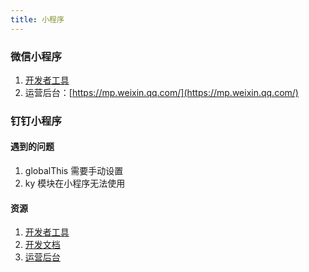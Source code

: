 ```yaml
---
title: 小程序
---
```


### 微信小程序

1. [开发者工具](https://developers.weixin.qq.com/miniprogram/dev/devtools/stable.html)
2. 运营后台：[https://mp.weixin.qq.com/](https://mp.weixin.qq.com/)

### 钉钉小程序

#### 遇到的问题

1. globalThis 需要手动设置
2. ky 模块在小程序无法使用

#### 资源

1. [开发者工具](https://open.dingtalk.com/document/personalapp/mini-program-development-tools)
2. [ 开发文档](https://open.dingtalk.com/document/personalapp/introduction-to-dingtalk-mini-programs)
3. [运营后台](https://open-dev.dingtalk.com/#/)
